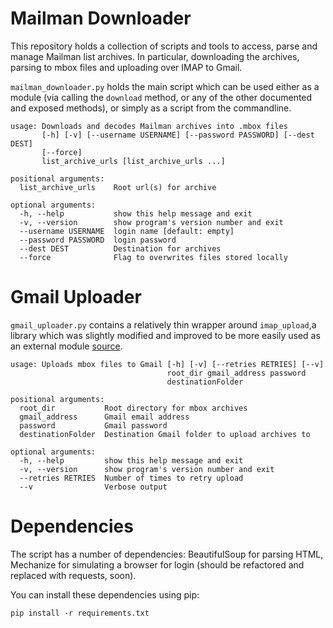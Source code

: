 # Mailman Downloader

This repository holds a collection of scripts and tools to access, parse and manage Mailman list archives. In particular, downloading the archives, parsing to mbox files and uploading over IMAP to Gmail.

`mailman_downloader.py` holds the main script which can be used either as a module (via calling the `download` method, or any of the other documented and exposed methods), or simply as a script from the commandline.

```
usage: Downloads and decodes Mailman archives into .mbox files
       [-h] [-v] [--username USERNAME] [--password PASSWORD] [--dest DEST]
       [--force]
       list_archive_urls [list_archive_urls ...]

positional arguments:
  list_archive_urls    Root url(s) for archive

optional arguments:
  -h, --help           show this help message and exit
  -v, --version        show program's version number and exit
  --username USERNAME  login name [default: empty]
  --password PASSWORD  login password
  --dest DEST          Destination for archives
  --force              Flag to overwrites files stored locally
```

# Gmail Uploader

`gmail_uploader.py` contains a relatively thin wrapper around `imap_upload`,a library which was slightly modified and improved to be more easily used as an external module [source](http://imap-upload.sourceforge.net/).

```
usage: Uploads mbox files to Gmail [-h] [-v] [--retries RETRIES] [--v]
                                   root_dir gmail_address password
                                   destinationFolder

positional arguments:
  root_dir           Root directory for mbox archives
  gmail_address      Gmail email address
  password           Gmail password
  destinationFolder  Destination Gmail folder to upload archives to

optional arguments:
  -h, --help         show this help message and exit
  -v, --version      show program's version number and exit
  --retries RETRIES  Number of times to retry upload
  --v                Verbose output
```

# Dependencies

The script has a number of dependencies: BeautifulSoup for parsing HTML, Mechanize for simulating a browser for login (should be refactored and replaced with requests, soon).

You can install these dependencies using pip:

```
pip install -r requirements.txt
```
